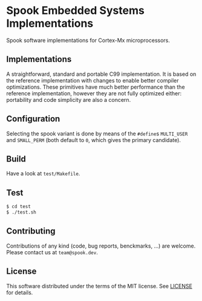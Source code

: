 # Spook Embedded Systems Implementations

Spook software implementations for Cortex-Mx microprocessors.

## Implementations

A straightforward, standard and portable C99 implementation. It is based on the reference implementation with changes to enable better compiler optimizations.
These primitives have much better performance than the reference implementation, however they are not fully optimized either: portability and code simplicity are also a concern.

## Configuration

Selecting the spook variant is done by means of the `#define`s `MULTI_USER` and `SMALL_PERM` (both default to `0`, which gives the primary candidate).


## Build

Have a look at `test/Makefile`.

## Test

```sh
$ cd test
$ ./test.sh
```

## Contributing

Contributions of any kind (code, bug reports, benckmarks, ...) are welcome. Please contact us at `team@spook.dev`.


## License

This software distributed under the terms of the MIT license. See [LICENSE](LICENSE) for details.
